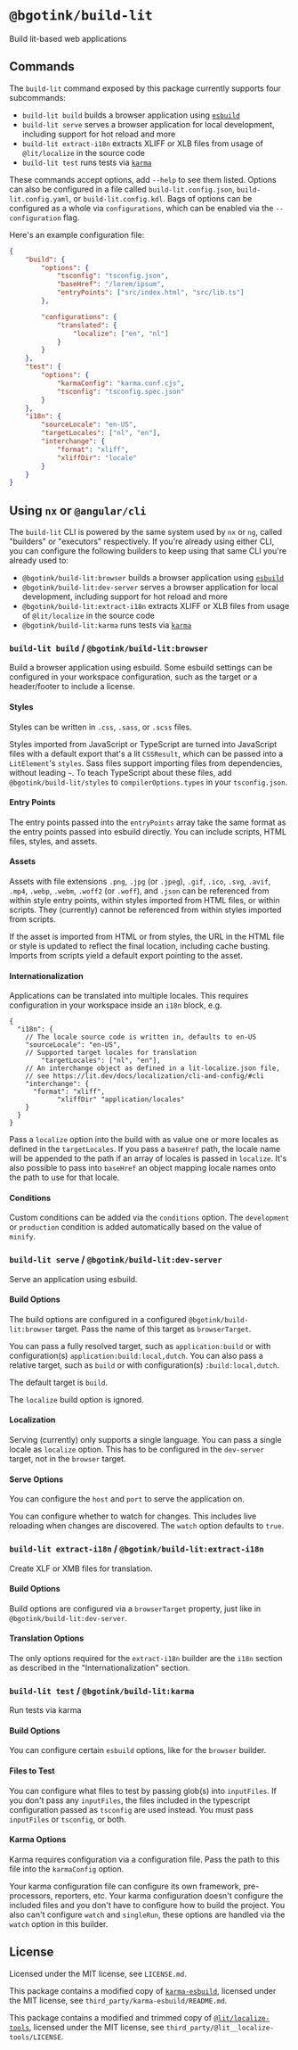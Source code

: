 # `@bgotink/build-lit`

Build lit-based web applications

## Commands

The `build-lit` command exposed by this package currently supports four subcommands:

- `build-lit build` builds a browser application using [`esbuild`][esbuild]
- `build-lit serve` serves a browser application for local development, including support for hot reload and more
- `build-lit extract-i18n` extracts XLIFF or XLB files from usage of `@lit/localize` in the source code
- `build-lit test` runs tests via [`karma`][karma]

These commands accept options, add `--help` to see them listed.
Options can also be configured in a file called `build-lit.config.json`, `build-lit.config.yaml`, or `build-lit.config.kdl`.
Bags of options can be configured as a whole via `configurations`, which can be enabled via the `--configuration` flag.

Here's an example configuration file:

```json
{
	"build": {
		"options": {
			"tsconfig": "tsconfig.json",
			"baseHref": "/lorem/ipsum",
			"entryPoints": ["src/index.html", "src/lib.ts"]
		},

		"configurations": {
			"translated": {
				"localize": ["en", "nl"]
			}
		}
	},
	"test": {
		"options": {
			"karmaConfig": "karma.conf.cjs",
			"tsconfig": "tsconfig.spec.json"
		}
	},
	"i18n": {
		"sourceLocale": "en-US",
		"targetLocales": ["nl", "en"],
		"interchange": {
			"format": "xliff",
			"xliffDir": "locale"
		}
	}
}
```

## Using `nx` or `@angular/cli`

The `build-lit` CLI is powered by the same system used by `nx` or `ng`, called "builders" or "executors" respectively.
If you're already using either CLI, you can configure the following builders to keep using that same CLI you're already used to:

- `@bgotink/build-lit:browser` builds a browser application using [`esbuild`][esbuild]
- `@bgotink/build-lit:dev-server` serves a browser application for local development, including support for hot reload and more
- `@bgotink/build-lit:extract-i18n` extracts XLIFF or XLB files from usage of `@lit/localize` in the source code
- `@bgotink/build-lit:karma` runs tests via [`karma`][karma]

### `build-lit build` / `@bgotink/build-lit:browser`

Build a browser application using esbuild. Some esbuild settings can be configured in your workspace configuration, such as the target or a header/footer to include a license.

#### Styles

Styles can be written in `.css`, `.sass`, or `.scss` files.

Styles imported from JavaScript or TypeScript are turned into JavaScript files with a default export that's a lit `CSSResult`, which can be passed into a `LitElement`'s `styles`. Sass files support importing files from dependencies, without leading `~`.
To teach TypeScript about these files, add `@bgotink/build-lit/styles` to `compilerOptions.types` in your `tsconfig.json`.

#### Entry Points

The entry points passed into the `entryPoints` array take the same format as the entry points passed into esbuild directly.
You can include scripts, HTML files, styles, and assets.

#### Assets

<!-- cspell:ignore webp webm -->

Assets with file extensions `.png`, `.jpg` (or `.jpeg`), `.gif`, `.ico`, `.svg`, `.avif`, `.mp4`, `.webp`, `.webm`, `.woff2` (or `.woff`), and `.json` can be referenced from within style entry points, within styles imported from HTML files, or within scripts. They (currently) cannot be referenced from within styles imported from scripts.

If the asset is imported from HTML or from styles, the URL in the HTML file or style is updated to reflect the final location, including cache busting. Imports from scripts yield a default export pointing to the asset.

#### Internationalization

Applications can be translated into multiple locales. This requires configuration in your workspace inside an `i18n` block, e.g.

```jsonc
{
  "i18n": {
    // The locale source code is written in, defaults to en-US
    "sourceLocale": "en-US",
    // Supported target locales for translation
		"targetLocales": ["nl", "en"],
    // An interchange object as defined in a lit-localize.json file,
    // see https://lit.dev/docs/localization/cli-and-config/#cli
    "interchange": {
      "format": "xliff",
			"xliffDir" "application/locales"
    }
  }
}
```

Pass a `localize` option into the build with as value one or more locales as defined in the `targetLocales`. If you pass a `baseHref` path, the locale name will be appended to the path if an array of locales is passed in `localize`. It's also possible to pass into `baseHref` an object mapping locale names onto the path to use for that locale.

#### Conditions

Custom conditions can be added via the `conditions` option. The `development` or `production` condition is added automatically based on the value of `minify`.

### `build-lit serve` / `@bgotink/build-lit:dev-server`

Serve an application using esbuild.

#### Build Options

The build options are configured in a configured `@bgotink/build-lit:browser` target. Pass the name of this target as `browserTarget`.

You can pass a fully resolved target, such as `application:build` or with configuration(s) `application:build:local,dutch`.
You can also pass a relative target, such as `build` or with configuration(s) `:build:local,dutch`.

The default target is `build`.

The `localize` build option is ignored.

#### Localization

Serving (currently) only supports a single language. You can pass a single locale as `localize` option. This has to be configured in the `dev-server` target, not in the `browser` target.

#### Serve Options

You can configure the `host` and `port` to serve the application on.

You can configure whether to watch for changes. This includes live reloading when changes are discovered. The `watch` option defaults to `true`.

### `build-lit extract-i18n` / `@bgotink/build-lit:extract-i18n`

Create XLF or XMB files for translation.

#### Build Options

Build options are configured via a `browserTarget` property, just like in `@bgotink/build-lit:dev-server`.

#### Translation Options

The only options required for the `extract-i18n` builder are the `i18n` section as described in the "Internationalization" section.

### `build-lit test` / `@bgotink/build-lit:karma`

Run tests via karma

#### Build Options

You can configure certain `esbuild` options, like for the `browser` builder.

#### Files to Test

You can configure what files to test by passing glob(s) into `inputFiles`. If you don't pass any `inputFiles`, the files included in the typescript configuration passed as `tsconfig` are used instead. You must pass `inputFiles` or `tsconfig`, or both.

#### Karma Options

Karma requires configuration via a configuration file. Pass the path to this file into the `karmaConfig` option.

Your karma configuration file can configure its own framework, pre-processors, reporters, etc. Your karma configuration doesn't configure the included files and you don't have to configure how to build the project. You also can't configure `watch` and `singleRun`, these options are handled via the `watch` option in this builder.

## License

Licensed under the MIT license, see `LICENSE.md`.

This package contains a modified copy of [`karma-esbuild`](https://github.com/marvinhagemeister/karma-esbuild), licensed under the MIT license, see `third_party/karma-esbuild/README.md`.

This package contains a modified and trimmed copy of [`@lit/localize-tools`](https://github.com/lit/lit), licensed under the MIT license, see `third_party/@lit__localize-tools/LICENSE`.

[esbuild]: https://esbuild.github.io/
[karma]: https://karma-runner.github.io/6.4/index.html
